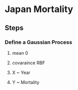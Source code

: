 # Japan Mortality

## Steps

### Define a Gaussian Process

1. mean 0
2. covaraince RBF

3. X ~ Year
4. Y ~ Mortality

### 